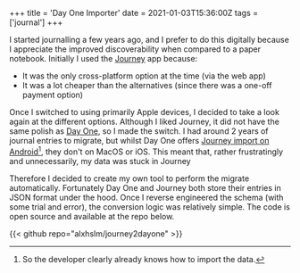 +++
title = 'Day One Importer'
date = 2021-01-03T15:36:00Z
tags = ['journal']
+++

I started journalling a few years ago, and I prefer to do this digitally because I appreciate the improved discoverability when compared to a paper notebook. Initially I used the [Journey](https://journey.cloud/) app because:

- It was the only cross-platform option at the time (via the web app)
- It was a lot cheaper than the alternatives (since there was a one-off payment option)

Once I switched to using primarily Apple devices, I decided to take a look again at the different options. Although I liked Journey, it did not have the same polish as [Day One](https://dayoneapp.com/), so I made the switch. I had around 2 years of journal entries to migrate, but whilst Day One offers [Journey import on Android](https://dayoneapp.com/guides/settings/importing-data-to-day-one/#Android)[^1], they don't on MacOS or iOS. This meant that, rather frustratingly and unnecessarily, my data was stuck in Journey

Therefore I decided to create my own tool to perform the migrate automatically. Fortunately Day One and Journey both store their entries in JSON format under the hood. Once I reverse engineered the schema (with some trial and error), the conversion logic was relatively simple. The code is open source and available at the repo below.

{{< github repo="alxhslm/journey2dayone" >}}

[^1]: So the developer clearly already knows how to import the data.

